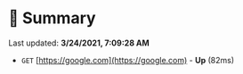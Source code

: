 # 📖 Summary
Last updated: **3/24/2021, 7:09:28 AM**

- `GET` [https://google.com](https://google.com) - **Up** (82ms)
